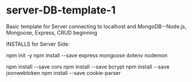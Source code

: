 # server-DB-template-1
Basic template for Server connecting to localhost and MongoDB--Node.js, Mongoose, Express, CRUD beginning

INSTALLS for Server Side:

npm init -y
npm install --save express mongoose dotenv nodemon

npm install --save cors
npm install --save bcrypt
npm install --save jsonwebtoken
npm install --save cookie-parser


